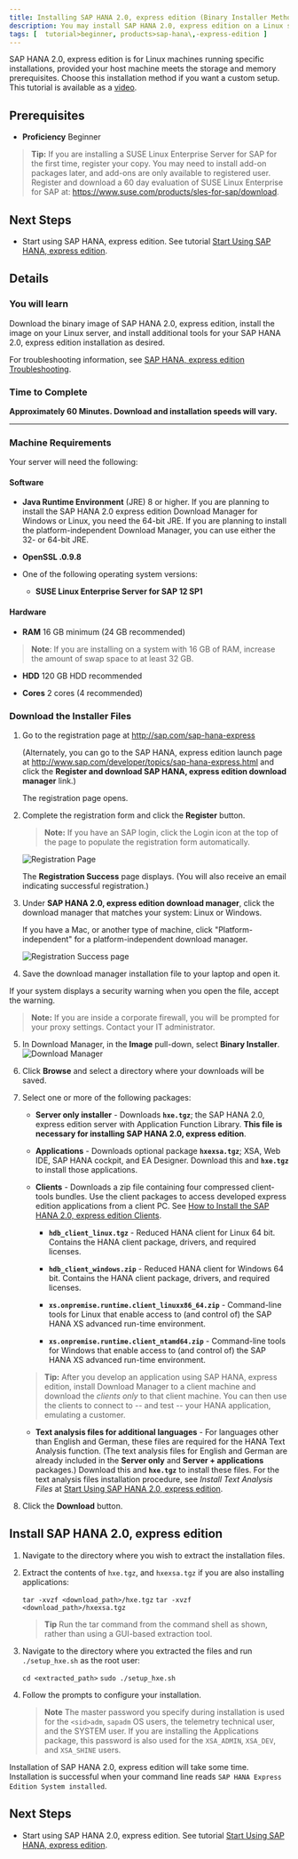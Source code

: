 ```yaml
---
title: Installing SAP HANA 2.0, express edition (Binary Installer Method)
description: You may install SAP HANA 2.0, express edition on a Linux server using the HANA Database Lifecycle Manager (hdblcm) tool.
tags: [  tutorial>beginner, products>sap-hana\,-express-edition ]
---
```

SAP HANA 2.0, express edition is for Linux machines running specific installations, provided your host machine meets the storage and memory prerequisites. Choose this installation method if you want a custom setup. This tutorial is available as a [video](http://www.sap.com/assetdetail/2016/09/eccafc12-8a7c-0010-82c7-eda71af511fa.html).

## Prerequisites
- **Proficiency** Beginner


>**Tip:**
> If you are installing a SUSE Linux Enterprise Server for SAP for the first time, register your copy. You may need to install add-on packages later, and add-ons are only available to registered user. Register and download a 60 day evaluation of SUSE Linux Enterprise for SAP at: <https://www.suse.com/products/sles-for-sap/download>.

## Next Steps
- Start using SAP HANA, express edition. See tutorial [Start Using SAP HANA, express edition](http://www.sap.com/developer/tutorials/hxe-ua-getting-started-binary.html).

## Details
### You will learn
Download the binary image of SAP HANA 2.0, express edition, install the image on your Linux server, and install additional tools for your SAP HANA 2.0, express edition installation as desired.

For troubleshooting information, see [SAP HANA, express edition Troubleshooting](http://www.sap.com/developer/how-tos/hxe-ua-troubleshooting.html).
### Time to Complete
**Approximately 60 Minutes. Download and installation speeds will vary.**

---
### Machine Requirements
Your server will need the following:


#### Software

- **Java Runtime Environment** (JRE) 8 or higher. If you are planning to install the SAP HANA 2.0 express edition Download Manager for Windows or Linux, you need the 64-bit JRE. If you are planning to install the platform-independent Download Manager, you can use either the 32- or 64-bit JRE.

- **OpenSSL .0.9.8**

- One of the following operating system versions:
    - **SUSE Linux Enterprise Server for SAP 12 SP1**

#### Hardware

- **RAM** 16 GB minimum (24 GB recommended)

>**Note**: If you are installing on a system with 16 GB of RAM, increase the amount of swap space to at least 32 GB.

- **HDD** 120 GB HDD recommended

- **Cores** 2 cores (4 recommended)


### Download the Installer Files

1. Go to the registration page at <http://sap.com/sap-hana-express>

    (Alternately, you can go to the SAP HANA, express edition launch page at <http://www.sap.com/developer/topics/sap-hana-express.html> and click the **Register and download SAP HANA, express edition download manager** link.)  

    The registration page opens.

2. Complete the registration form and click the **Register** button.  

    > **Note:** If you have an SAP login, click the Login icon at the top of the page to populate the registration form automatically.

    ![Registration Page](HXE_register.PNG)

    The **Registration Success** page displays. (You will also receive an email indicating successful registration.)

3. Under **SAP HANA 2.0, express edition download manager**, click the download manager that matches your system: Linux or Windows.

    If you have a Mac, or another type of machine, click "Platform-independent" for a platform-independent download manager.

    ![Registration Success page](HXE_register_success_20.PNG)

4. Save the download manager installation file to your laptop and open it.

  If your system displays a security warning when you open the file, accept the warning.

  > **Note:**
  > If you are inside a corporate firewall, you will be prompted for your proxy settings. Contact your IT administrator.

5. In Download Manager, in the **Image** pull-down, select **Binary Installer**.
    ![Download Manager](HXE_download_manager.PNG)

6. Click **Browse** and select a directory where your downloads will be saved.

7. Select one or more of the following packages:  

    - **Server only installer** - Downloads **`hxe.tgz`**; the SAP HANA 2.0, express edition server with Application Function Library. **This file is necessary for installing SAP HANA 2.0, express edition**.  

    - **Applications** - Downloads optional package **`hxexsa.tgz`**; XSA, Web IDE, SAP HANA cockpit, and EA Designer. Download this and **`hxe.tgz`** to install those applications.  

    - **Clients** - Downloads a zip file containing four compressed client-tools bundles. Use the client packages to access developed express edition applications from a client PC. See [How to Install the SAP HANA 2.0, express edition Clients](http://www.sap.com/developer/how-tos/2016/12/hxe-ua-howto-installing-clients.html).

        - **`hdb_client_linux.tgz`** - Reduced HANA client for Linux 64 bit. Contains the HANA client package, drivers, and required licenses.

        - **`hdb_client_windows.zip`** - Reduced HANA client for Windows 64 bit. Contains the HANA client package, drivers, and required licenses.

        - **`xs.onpremise.runtime.client_linuxx86_64.zip`** - Command-line tools for Linux that enable access to (and control of) the SAP HANA XS advanced run-time environment.

        - **`xs.onpremise.runtime.client_ntamd64.zip`** - Command-line tools for Windows that enable access to (and control of) the SAP HANA XS advanced run-time environment.

     > **Tip:** After you develop an application using SAP HANA, express edition, install Download Manager to a client machine and download the *clients only* to that client machine. You can then use the clients to connect to -- and test -- your HANA application, emulating a customer.  

    - **Text analysis files for additional languages** - For languages other than English and German, these files are required for the HANA Text Analysis function. (The text analysis files for English and German are already included in the **Server only** and **Server + applications** packages.) Download this and **`hxe.tgz`** to install these files. For the text analysis files installation procedure, see *Install Text Analysis Files* at [Start Using SAP HANA 2.0, express edition](http://www.sap.com/developer/tutorials/hxe-ua-getting-started-binary.html).

8. Click the **Download** button.

## Install SAP HANA 2.0, express edition
1. Navigate to the directory where you wish to extract the installation files.

2. Extract the contents of `hxe.tgz`, and `hxexsa.tgz` if you are also installing applications:

    `tar -xvzf <download_path>/hxe.tgz`
    `tar -xvzf <download_path>/hxexsa.tgz`

    >**Tip**
    > Run the tar command from the command shell as shown, rather than using a GUI-based extraction tool.

3. Navigate to the directory where you extracted the files and run `./setup_hxe.sh` as the root user:

    `cd <extracted_path>`
    `sudo ./setup_hxe.sh`

4. Follow the prompts to configure your installation.

    >**Note**
    > The master password you specify during installation is used for the `<sid>adm`,  `sapadm` OS users, the telemetry technical user, and the SYSTEM user. If you are installing the Applications package, this password is also used for the `XSA_ADMIN`, `XSA_DEV`, and `XSA_SHINE` users.

Installation of SAP HANA 2.0, express edition will take some time. Installation is successful when your command line reads `SAP HANA Express Edition System installed`.

## Next Steps
- Start using SAP HANA 2.0, express edition. See tutorial [Start Using SAP HANA, express edition](http://www.sap.com/developer/tutorials/hxe-ua-getting-started-binary.html).
